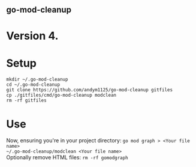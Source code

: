 ## go-mod-cleanup
# Version 4.

# Setup
`mkdir ~/.go-mod-cleanup`<br>
`cd ~/.go-mod-cleanup`<br>
`git clone https://github.com/andym1125/go-mod-cleanup gitfiles`<br>
`cp ./gitfiles/cmd/go-mod-cleanup modclean`<br>
`rm -rf gitfiles`<br>

# Use
Now, ensuring you're in your project directory:
`go mod graph > <Your file name>`<br>
`~/.go-mod-cleanup/modclean <Your file name>`<br>
Optionally remove HTML files: `rm -rf gomodgraph`
